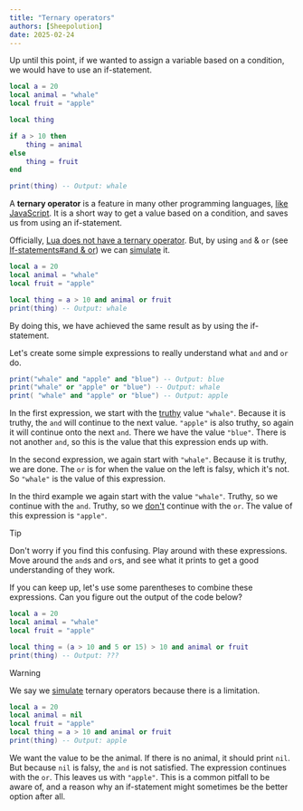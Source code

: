 ```yaml
---
title: "Ternary operators"
authors: [Sheepolution]
date: 2025-02-24
---
```


Up until this point, if we wanted to assign a variable based on a condition, we would have to use an if-statement.

```lua
local a = 20
local animal = "whale"
local fruit = "apple"

local thing

if a > 10 then
    thing = animal
else
    thing = fruit
end

print(thing) -- Output: whale
```

A **ternary operator** is a feature in many other programming languages, [like JavaScript](https://developer.mozilla.org/en-US/docs/Web/JavaScript/Reference/Operators/Conditional_operator). It is a short way to get a value based on a condition, and saves us from using an if-statement.

Officially, <ins>Lua does not have a ternary operator</ins>. But, by using `and` & `or` (see [If-statements#and & or](../lua-basics/if-statements#and-%26-or)) we can <ins>simulate</ins> it.

```lua 5
local a = 20
local animal = "whale"
local fruit = "apple"

local thing = a > 10 and animal or fruit
print(thing) -- Output: whale
```

By doing this, we have achieved the same result as by using the if-statement.

Let's create some simple expressions to really understand what `and` and `or` do.

```lua
print("whale" and "apple" and "blue") -- Output: blue
print("whale" or "apple" or "blue") -- Output: whale
print( "whale" and "apple" or "blue") -- Output: apple
```

In the first expression, we start with the [truthy](../lua-basics/if-statements#truthy-and-falsy) value `"whale"`. Because it is truthy, the `and` will continue to the next value. `"apple"` is also truthy, so again it will continue onto the next `and`. There we have the value `"blue"`. There is not another `and`, so this is the value that this expression ends up with.

In the second expression, we again start with `"whale"`. Because it is truthy, we are done. The `or` is for when the value on the left is falsy, which it's not. So `"whale"` is the value of this expression.

In the third example we again start with the value `"whale"`. Truthy, so we continue with the `and`. Truthy, so we <ins>don't</ins> continue with the `or`. The value of this expression is `"apple"`.

> [!TIP]
> Don't worry if you find this confusing. Play around with these expressions. Move around the `and`s and `or`s, and see what it prints to get a good understanding of they work.

If you can keep up, let's use some parentheses to combine these expressions. Can you figure out the output of the code below?

```lua
local a = 20
local animal = "whale"
local fruit = "apple"

local thing = (a > 10 and 5 or 15) > 10 and animal or fruit
print(thing) -- Output: ???
```

> [!WARNING]
> We say we <ins>simulate</ins> ternary operators because there is a limitation.
> ```lua
> local a = 20
> local animal = nil
> local fruit = "apple"
> local thing = a > 10 and animal or fruit
> print(thing) -- Output: apple
> ```
> We want the value to be the animal. If there is no animal, it should print `nil`. But because `nil` is falsy, the `and` is not satisfied. The expression continues with the `or`. This leaves us with `"apple"`. This is a common pitfall to be aware of, and a reason why an if-statement might sometimes be the better option after all.
